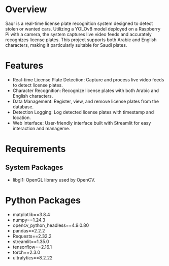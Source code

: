 # Overview
Saqr is a real-time license plate recognition system designed to detect stolen or wanted cars. Utilizing a YOLOv8 model deployed on a Raspberry Pi with a camera, the system captures live video feeds and accurately recognizes license plates. This project supports both Arabic and English characters, making it particularly suitable for Saudi plates.

# Features
- Real-time License Plate Detection: Capture and process live video feeds to detect license plates.
- Character Recognition: Recognize license plates with both Arabic and English characters.
- Data Management: Register, view, and remove license plates from the database.
- Detection Logging: Log detected license plates with timestamp and location.
- Web Interface: User-friendly interface built with Streamlit for easy interaction and manageme.

# Requirements
## System Packages
- libgl1: OpenGL library used by OpenCV.

# Python Packages

- matplotlib==3.8.4
- numpy==1.24.3
- opencv_python_headless==4.9.0.80
- pandas==2.2.2
- Requests==2.32.2
- streamlit==1.35.0
- tensorflow==2.16.1
- torch==2.3.0
- ultralytics==8.2.22
